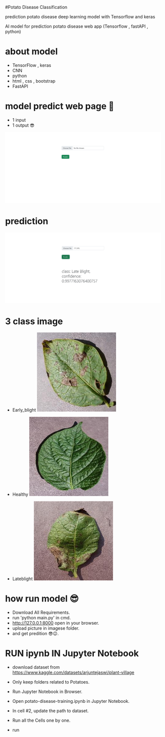 #Potato Disease Classification


prediction potato disease deep learning model with Tensorflow and keras

AI model for prediction potato disease web app (Tensorflow , fastAPI , python)
# about model 
- TensorFlow , keras
- CNN
- python 
- html , css , bootstrap
- FastAPI

# model predict web page 🤩
- 1 input
- 1 output 😎

![predict web page](/images/11.png)  
 
# prediction 
![predict web page](/images/12.png) 

# 3 class image
- Early_blight 
![predict web page](/images/Early_blight/555.JPG) 

- Healthy 
![predict web page](/images/Healthy/666.JPG) 

- Lateblight 
![predict web page](/images/Lateblight/777.JPG) 

# how run model 😎
- Download All Requirements.
- run 'python main.py' in cmd.
- http://127.0.0.1:8000 open in your browser.
- upload picture in imagese folder.
- and get predition 😎😉.


# RUN ipynb IN Jupyter Notebook
- download dataset from https://www.kaggle.com/datasets/arjuntejaswi/plant-village
- Only keep folders related to Potatoes.
- Run Jupyter Notebook in Browser.
- Open potato-disease-training.ipynb in Jupyter Notebook.
- In cell #2, update the path to dataset.
- Run all the Cells one by one.

- run
